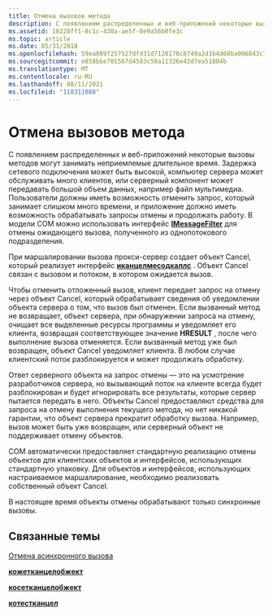 ```yaml
---
title: Отмена вызовов метода
description: С появлением распределенных и веб-приложений некоторые вызовы методов могут занимать неприемлемые длительное время.
ms.assetid: 18228ff1-8c1c-430a-ae5f-0e9a56b0fe3c
ms.topic: article
ms.date: 05/31/2018
ms.openlocfilehash: 59ea089f257527dfd31d7120170c8749a2d1b4d60ba006843c7ff5d43403b352
ms.sourcegitcommit: e858bbe701567d4583c50a11326e42d7ea51804b
ms.translationtype: MT
ms.contentlocale: ru-RU
ms.lasthandoff: 08/11/2021
ms.locfileid: "118311088"
---
```

# <a name="canceling-method-calls"></a>Отмена вызовов метода

С появлением распределенных и веб-приложений некоторые вызовы методов могут занимать неприемлемые длительное время. Задержка сетевого подключения может быть высокой, компьютер сервера может обслуживать много клиентов, или серверный компонент может передавать большой объем данных, например файл мультимедиа. Пользователи должны иметь возможность отменить запрос, который занимает слишком много времени, и приложение должно иметь возможность обрабатывать запросы отмены и продолжать работу. В модели COM можно использовать интерфейс [**IMessageFilter**](/windows/desktop/api/ObjIdl/nn-objidl-imessagefilter) для отмены ожидающего вызова, полученного из однопотокового подразделения.

При маршалировании вызова прокси-сервер создает объект Cancel, который реализует интерфейс [**иканцелмесодкаллс**](/windows/win32/api/objidlbase/nn-objidlbase-icancelmethodcalls) . Объект Cancel связан с вызовом и потоком, в котором ожидается вызов.

Чтобы отменить отложенный вызов, клиент передает запрос на отмену через объект Cancel, который обрабатывает сведения об уведомлении объекта сервера о том, что вызов был отменен. Если вызванный метод не возвращает, объект сервера, при обнаружении запроса на отмену, очищает все выделенные ресурсы программы и уведомляет его клиента, возвращая соответствующее значение **HRESULT** , после чего выполнение вызова отменяется. Если вызванный метод уже был возвращен, объект Cancel уведомляет клиента. В любом случае клиентский поток разблокируется и может продолжать обработку.

Ответ серверного объекта на запрос отмены — это на усмотрение разработчиков сервера, но вызывающий поток на клиенте всегда будет разблокирован и будет игнорировать все результаты, которые сервер пытается передать в него. Объекты Cancel предоставляют средства для запроса на отмену выполнения текущего метода, но нет никакой гарантии, что объект сервера прекратит обработку вызова. Например, вызов может быть уже возвращен, или серверный объект не поддерживает отмену объектов.

COM автоматически предоставляет стандартную реализацию отмены объектов для клиентских объектов и интерфейсов, использующих стандартную упаковку. Для объектов и интерфейсов, использующих настраиваемое маршалирование, необходимо реализовать собственный объект Cancel.

В настоящее время объекты отмены обрабатывают только синхронные вызовы.

## <a name="related-topics"></a>Связанные темы

<dl> <dt>

[Отмена асинхронного вызова](canceling-an-asynchronous-call.md)
</dt> <dt>

[**кожетканцелобжект**](/windows/desktop/api/combaseapi/nf-combaseapi-cogetcancelobject)
</dt> <dt>

[**косетканцелобжект**](/windows/desktop/api/combaseapi/nf-combaseapi-cosetcancelobject)
</dt> <dt>

[**котестканцел**](/windows/desktop/api/combaseapi/nf-combaseapi-cotestcancel)
</dt> </dl>

 

 